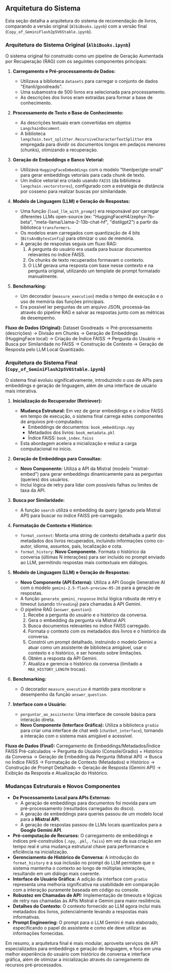 ## Arquitetura do Sistema

Esta seção detalha a arquitetura do sistema de recomendação de livros, comparando a versão original (`AlbiBooks.ipynb`) com a versão final (`Copy_of_GeminiFlash2p5V6Stable.ipynb`).

### Arquitetura do Sistema Original (`AlbiBooks.ipynb`)

O sistema original foi construído como um pipeline de Geração Aumentada por Recuperação (RAG) com os seguintes componentes principais:

1.  **Carregamento e Pré-processamento de Dados:**
    *   Utilizava a biblioteca `datasets` para carregar o conjunto de dados "Eitanli/goodreads".
    *   Uma subamostra de 500 livros era selecionada para processamento.
    *   As descrições dos livros eram extraídas para formar a base de conhecimento.

2.  **Processamento de Texto e Base de Conhecimento:**
    *   As descrições textuais eram convertidas em objetos `LangchainDocument`.
    *   A biblioteca `langchain.text_splitter.RecursiveCharacterTextSplitter` era empregada para dividir os documentos longos em pedaços menores (chunks), otimizando a recuperação.

3.  **Geração de Embeddings e Banco Vetorial:**
    *   Utilizava `HuggingFaceEmbeddings` com o modelo "thenlper/gte-small" para gerar embeddings vetoriais para cada chunk de texto.
    *   Um índice vetorial era criado usando `FAISS` (da biblioteca `langchain.vectorstores`), configurado com a estratégia de distância por cosseno para realizar buscas por similaridade.

4.  **Modelo de Linguagem (LLM) e Geração de Respostas:**
    *   Uma função (`load_llm_with_prompt`) era responsável por carregar diferentes LLMs open-source (ex: "HuggingFaceH4/zephyr-7b-beta", "meta-llama/Llama-2-13b-chat-hf", "distilgpt2") a partir da biblioteca `transformers`.
    *   Os modelos eram carregados com quantização de 4 bits (`BitsAndBytesConfig`) para otimizar o uso de memória.
    *   A geração de respostas seguia um fluxo RAG:
        1.  A pergunta do usuário era usada para buscar documentos relevantes no índice FAISS.
        2.  Os chunks de texto recuperados formavam o contexto.
        3.  O LLM gerava uma resposta com base nesse contexto e na pergunta original, utilizando um template de prompt formatado manualmente.

5.  **Benchmarking:**
    *   Um decorador (`measure_execution`) media o tempo de execução e o uso de memória das funções principais.
    *   Era possível ler perguntas de um arquivo JSON, processá-las através do pipeline RAG e salvar as respostas junto com as métricas de desempenho.

**Fluxo de Dados (Original):**
Dataset Goodreads -> Pré-processamento (descrições) -> Divisão em Chunks -> Geração de Embeddings (HuggingFace local) -> Criação de Índice FAISS -> Pergunta do Usuário -> Busca por Similaridade no FAISS -> Construção de Contexto -> Geração de Resposta pelo LLM Local Quantizado.

### Arquitetura do Sistema Final (`Copy_of_GeminiFlash2p5V6Stable.ipynb`)

O sistema final evoluiu significativamente, introduzindo o uso de APIs para embeddings e geração de linguagem, além de uma interface de usuário mais interativa.

1.  **Inicialização do Recuperador (Retriever):**
    *   **Mudança Estrutural:** Em vez de gerar embeddings e o índice FAISS em tempo de execução, o sistema final carrega estes componentes de arquivos pré-computados:
        *   Embeddings de documentos: `book_embeddings.npy`
        *   Metadados dos livros: `book_metadata.pkl`
        *   Índice FAISS: `book_index.faiss`
    *   Esta abordagem acelera a inicialização e reduz a carga computacional no início.

2.  **Geração de Embeddings para Consultas:**
    *   **Novo Componente:** Utiliza a API da Mistral (modelo "mistral-embed") para gerar embeddings dinamicamente para as perguntas (queries) dos usuários.
    *   Inclui lógica de retry para lidar com possíveis falhas ou limites de taxa da API.

3.  **Busca por Similaridade:**
    *   A função `search` utiliza o embedding da query (gerado pela Mistral API) para buscar no índice FAISS pré-carregado.

4.  **Formatação de Contexto e Histórico:**
    *   `format_context`: Monta uma string de contexto detalhada a partir dos metadados dos livros recuperados, incluindo informações como co-autor, idioma, assuntos, país, localização e cota.
    *   `format_history`: **Novo Componente.** Formata o histórico da conversa (últimas N interações) para ser incluído no prompt enviado ao LLM, permitindo respostas mais contextuais em diálogos.

5.  **Modelo de Linguagem (LLM) e Geração de Respostas:**
    *   **Novo Componente (API Externa):** Utiliza a API Google Generative AI com o modelo `gemini-2.5-flash-preview-05-20` para a geração de respostas.
    *   A função `generate_gemini_response` inclui lógica robusta de retry e timeout (usando `threading`) para chamadas à API Gemini.
    *   O pipeline RAG (`answer_question`):
        1.  Recebe a pergunta do usuário e o histórico da conversa.
        2.  Gera o embedding da pergunta via Mistral API.
        3.  Busca documentos relevantes no índice FAISS carregado.
        4.  Formata o contexto com os metadados dos livros e o histórico da conversa.
        5.  Constrói um prompt detalhado, instruindo o modelo Gemini a atuar como um assistente de biblioteca amigável, usar o contexto e o histórico, e ser honesto sobre limitações.
        6.  Obtém a resposta da API Gemini.
        7.  Atualiza e gerencia o histórico da conversa (limitado a `MAX_HISTORY_LENGTH` trocas).

6.  **Benchmarking:**
    *   O decorador `measure_execution` é mantido para monitorar o desempenho da função `answer_question`.

7.  **Interface com o Usuário:**
    *   `perguntar_ao_assistente`: Uma interface de console básica para interação direta.
    *   **Novo Componente (Interface Gráfica):** Utiliza a biblioteca `gradio` para criar uma interface de chat web (`chatbot_interface`), tornando a interação com o sistema mais amigável e acessível.

**Fluxo de Dados (Final):**
Carregamento de Embeddings/Metadados/Índice FAISS Pré-calculados -> Pergunta do Usuário (Console/Gradio) + Histórico da Conversa -> Geração de Embedding da Pergunta (Mistral API) -> Busca no Índice FAISS -> Formatação de Contexto (Metadados) e Histórico -> Construção de Prompt Detalhado -> Geração de Resposta (Gemini API) -> Exibição da Resposta e Atualização do Histórico.

### Mudanças Estruturais e Novos Componentes

*   **De Processamento Local para APIs Externas:**
    *   A geração de embeddings para documentos foi movida para um pré-processamento (resultados carregados do disco).
    *   A geração de embeddings para queries passou de um modelo local para a **Mistral API**.
    *   A geração de respostas passou de LLMs locais quantizados para a **Google Gemini API**.
*   **Pré-computação de Recursos:** O carregamento de embeddings e índices pré-construídos (`.npy`, `.pkl`, `.faiss`) em vez da sua criação em tempo real é uma mudança estrutural chave para performance e eficiência na inicialização.
*   **Gerenciamento de Histórico de Conversa:** A introdução do `format_history` e a sua inclusão no prompt do LLM permitem que o sistema mantenha o contexto ao longo de múltiplas interações, resultando em um diálogo mais coerente.
*   **Interface de Usuário Gráfica:** A adição da interface com `gradio` representa uma melhoria significativa na usabilidade em comparação com a interação puramente baseada em código ou console.
*   **Robustez em Chamadas de API:** Implementação de timeouts e lógicas de retry nas chamadas às APIs Mistral e Gemini para maior resiliência.
*   **Detalhes do Contexto:** O contexto fornecido ao LLM agora inclui mais metadados dos livros, potencialmente levando a respostas mais informativas.
*   **Prompt Engineering:** O prompt para o LLM Gemini é mais elaborado, especificando o papel do assistente e como ele deve utilizar as informações fornecidas.

Em resumo, a arquitetura final é mais modular, aproveita serviços de API especializados para embeddings e geração de linguagem, e foca em uma melhor experiência do usuário com histórico de conversa e interface gráfica, além de otimizar a inicialização através do carregamento de recursos pré-processados.
